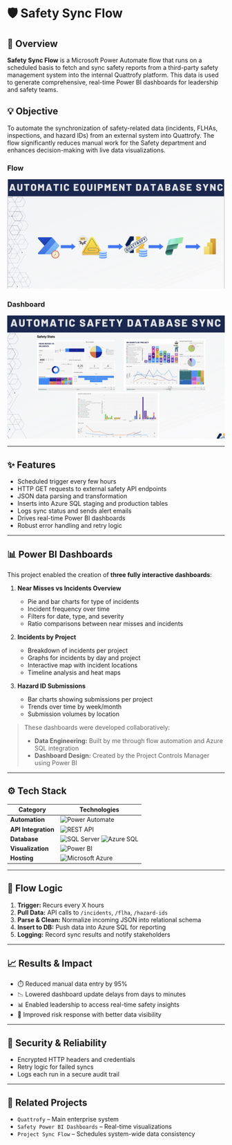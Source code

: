 # 🛡️ Safety Sync Flow

## 🧭 Overview
**Safety Sync Flow** is a Microsoft Power Automate flow that runs on a scheduled basis to fetch and sync safety reports from a third-party safety management system into the internal Quattrofy platform. This data is used to generate comprehensive, real-time Power BI dashboards for leadership and safety teams.

## 💡 Objective
To automate the synchronization of safety-related data (incidents, FLHAs, inspections, and hazard IDs) from an external system into Quattrofy. The flow significantly reduces manual work for the Safety department and enhances decision-making with live data visualizations.

### Flow
![Screenshot](./assets/1.jpg)

### Dashboard
![Screenshot](./assets/2.jpg)

---

## ✨ Features
- Scheduled trigger every few hours
- HTTP GET requests to external safety API endpoints
- JSON data parsing and transformation
- Inserts into Azure SQL staging and production tables
- Logs sync status and sends alert emails
- Drives real-time Power BI dashboards
- Robust error handling and retry logic

---

## 📊 Power BI Dashboards
This project enabled the creation of **three fully interactive dashboards**:

1. **Near Misses vs Incidents Overview**
   - Pie and bar charts for type of incidents
   - Incident frequency over time
   - Filters for date, type, and severity
   - Ratio comparisons between near misses and incidents

2. **Incidents by Project**
   - Breakdown of incidents per project
   - Graphs for incidents by day and project
   - Interactive map with incident locations
   - Timeline analysis and heat maps

3. **Hazard ID Submissions**
   - Bar charts showing submissions per project
   - Trends over time by week/month
   - Submission volumes by location

> These dashboards were developed collaboratively:
> - **Data Engineering:** Built by me through flow automation and Azure SQL integration
> - **Dashboard Design:** Created by the Project Controls Manager using Power BI

---

## ⚙️ Tech Stack

| Category            | Technologies |
|---------------------|--------------|
| **Automation**      | ![Power Automate](https://img.shields.io/badge/Power%20Automate-0089D6?logo=Microsoft%20Power%20Automate&logoColor=white&style=for-the-badge) |
| **API Integration** | ![REST API](https://img.shields.io/badge/REST%20API-0052CC?logo=postman&logoColor=white&style=for-the-badge) |
| **Database**        | ![SQL Server](https://img.shields.io/badge/SQL%20Server-CC2927?logo=microsoft-sql-server&logoColor=white&style=for-the-badge) ![Azure SQL](https://img.shields.io/badge/Azure%20SQL-0078D4?logo=microsoft-azure&logoColor=white&style=for-the-badge) |
| **Visualization**   | ![Power BI](https://img.shields.io/badge/Power%20BI-F2C811?logo=powerbi&logoColor=black&style=for-the-badge) |
| **Hosting**         | ![Microsoft Azure](https://img.shields.io/badge/Azure-0078D4?logo=microsoft-azure&logoColor=white&style=for-the-badge) |

---

## 🔄 Flow Logic
1. **Trigger:** Recurs every X hours
2. **Pull Data:** API calls to `/incidents`, `/flha`, `/hazard-ids`
3. **Parse & Clean:** Normalize incoming JSON into relational schema
4. **Insert to DB:** Push data into Azure SQL for reporting
5. **Logging:** Record sync results and notify stakeholders

---

## 📈 Results & Impact
- ⏱️ Reduced manual data entry by 95%
- 📉 Lowered dashboard update delays from days to minutes
- 📊 Enabled leadership to access real-time safety insights
- 🧠 Improved risk response with better data visibility

---

## 🔐 Security & Reliability
- Encrypted HTTP headers and credentials
- Retry logic for failed syncs
- Logs each run in a secure audit trail

---

## 🔗 Related Projects
- `Quattrofy` – Main enterprise system
- `Safety Power BI Dashboards` – Real-time visualizations
- `Project Sync Flow` – Schedules system-wide data consistency
